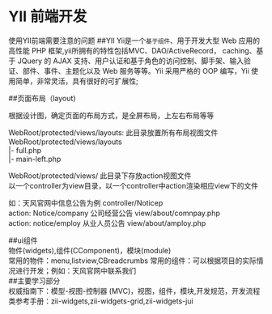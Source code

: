 YII 前端开发
============

使用YII前端需要注意的问题
##YII
Yii是一个`基于组件`、用于开发大型 Web 应用的 高性能 PHP 框架,yii所拥有的特性包括MVC、DAO/ActiveRecord，							caching、基于 JQuery 的 AJAX 支持、用户认证和基于角色的访问控制、脚手架、输入验证、部件、事件、主题化以及 Web 服务等等。Yii 采用严格的 OOP 编写，Yii 使用简单，非常灵活，具有很好的可扩展性;


##页面布局（layout)

根据设计图，确定页面的布局方式，是全屏布局，上左右布局等等

WebRoot/protected/views/layouts: 此目录放置所有布局视图文件					
	WebRoot/protected/views/layouts								
		|- full.php  												
		|- main-left.php 

WebRoot/protected/views/        此目录下存放action视图文件																	
以一个controller为view目录，以一个controller中action渲染相应view下的文件

如：天风官网中信息公告为例																										controller/Noticep																										
	action: Notice/company 	公司经营公告   	 view/about/comnpay.php															
	action:	notice/employ   从业人员公告   	 view/about/amploy.php 														


##ui组件																													
物件(widgets),组件(CComponent)，模块(module)  																				
常用的物件：menu,listview,CBreadcrumbs  									常用的组件：可以根据项目的实际情况进行开发；例如：天风官网中联系我们		
##主要学习部分																												
权威指南下：模型-视图-控制器 (MVC)，视图，组件，模块,开发规范，开发流程														类参考手册：zii-widgets,zii-widgets-grid,zii-widgets-jui